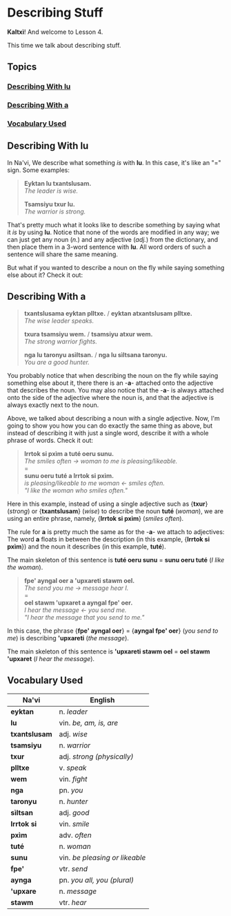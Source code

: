 # Describing Stuff

**Kaltxì**! And welcome to Lesson 4.

This time we talk about describing stuff.

## Topics

### [Describing With lu](#a1)

### [Describing With a](#a2)

### [Vocabulary Used](#v)

<div id="a1"></div>

## Describing With lu

In Na'vi, We describe what something _is_ with **lu**. In this case, it's like an "=" sign. Some examples:

> **Eyktan lu txantslusam.**<br>
> _The leader is wise._
>
> **Tsamsiyu txur lu.**<br>
> _The warrior is strong._

That's pretty much what it looks like to describe something by saying what it _is_ by using **lu**. Notice that none of the words are modified in any way; we can just get any noun (_n._) and any adjective (_adj._) from the dictionary, and then place them in a 3-word sentence with **lu**. All word orders of such a sentence will share the same meaning.

But what if you wanted to describe a noun on the fly while saying something else about it? Check it out:

<div id="a2"></div>

## Describing With a

> **txantslusama eyktan plltxe.** / **eyktan atxantslusam plltxe.**<br>
> _The wise leader speaks._
>
> **txura tsamsiyu wem.** / **tsamsiyu atxur wem.**<br>
> _The strong warrior fights._
>
> **nga lu taronyu asìltsan.** / **nga lu sìltsana taronyu.**<br>
> _You are a good hunter._

You probably notice that when describing the noun on the fly while saying something else about it, there there is an -**a**- attached onto the adjective that describes the noun. You may also notice that the -**a**- is always attached onto the side of the adjective where the noun is, and that the adjective is always exactly next to the noun.

Above, we talked about describing a noun with a single adjective. Now, I'm going to show you how you can do exactly the same thing as above, but instead of describing it with just a single word, describe it with a whole phrase of words. Check it out:

> **lrrtok si pxìm a tuté oeru sunu.**<br>
> _The smiles often -> woman to me is pleasing/likeable._<br>
> =<br>
> **sunu oeru tuté a lrrtok si pxìm.**<br>
> _is pleasing/likeable to me woman &lt;- smiles often._<br>
> _"I like the woman who smiles often."_<br>

Here in this example, instead of using a single adjective such as {**txur**} (_strong_) or {**txantslusam**} (_wise_) to describe the noun **tuté** (_woman_), we are using an entire phrase, namely, {**lrrtok si pxìm**} (_smiles often_).

The rule for **a** is pretty much the same as for the -**a**- we attach to adjectives: The word **a** floats in between the description (in this example, {**lrrtok si pxìm**}) and the noun it describes (in this example, **tuté**).

The main skeleton of this sentence is **tuté oeru sunu** = **sunu oeru tuté** (_I like the woman_).

> **fpe' ayngal oer a 'upxareti stawm oel.**<br>
> _The send you me -> message hear I._<br>
> =<br>
> **oel stawm 'upxaret a ayngal fpe' oer.**<br>
> _I hear the message &lt;- you send me._<br>
> _"I hear the message that you send to me."_

In this case, the phrase {**fpe' ayngal oer**} = {**ayngal fpe' oer**} (_you send to me_) is describing **'upxareti** (_the message_).

The main skeleton of this sentence is **'upxareti stawm oel** = **oel stawm 'upxaret** (_I hear the message_).

<div id="v"></div>

## Vocabulary Used

| Na'vi           | English                        |
| --------------- | ------------------------------ |
| **eyktan**      | n. _leader_                    |
| **lu**          | vin. _be, am, is, are_         |
| **txantslusam** | adj. _wise_                    |
| **tsamsiyu**    | n. _warrior_                   |
| **txur**        | adj. _strong (physically)_     |
| **plltxe**      | v. _speak_                     |
| **wem**         | vin. _fight_                   |
| **nga**         | pn. _you_                      |
| **taronyu**     | n. _hunter_                    |
| **sìltsan**     | adj. _good_                    |
| **lrrtok si**   | vin. _smile_                   |
| **pxìm**        | adv. _often_                   |
| **tuté**        | n. _woman_                     |
| **sunu**        | vin. _be pleasing or likeable_ |
| **fpe'**        | vtr. _send_                    |
| **aynga**       | pn. _you all, you (plural)_    |
| **'upxare**     | n. _message_                   |
| **stawm**       | vtr. _hear_                    |
